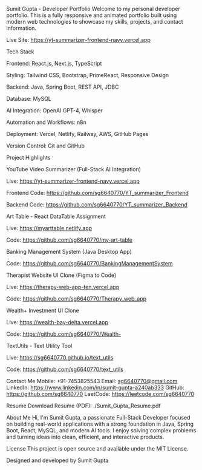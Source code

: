 Sumit Gupta - Developer Portfolio
Welcome to my personal developer portfolio. This is a fully responsive and animated portfolio built using modern web technologies to showcase my skills, projects, and contact information.

Live Site:
https://yt-summarizer-frontend-navy.vercel.app

Tech Stack

Frontend: React.js, Next.js, TypeScript

Styling: Tailwind CSS, Bootstrap, PrimeReact, Responsive Design

Backend: Java, Spring Boot, REST API, JDBC

Database: MySQL

AI Integration: OpenAI GPT-4, Whisper

Automation and Workflows: n8n

Deployment: Vercel, Netlify, Railway, AWS, GitHub Pages

Version Control: Git and GitHub

Project Highlights

YouTube Video Summarizer (Full-Stack AI Integration)

Live: https://yt-summarizer-frontend-navy.vercel.app

Frontend Code: https://github.com/sg6640770/YT_summarizer_Frontend

Backend Code: https://github.com/sg6640770/YT_summarizer_Backend

Art Table - React DataTable Assignment

Live: https://myarttable.netlify.app

Code: https://github.com/sg6640770/my-art-table

Banking Management System (Java Desktop App)

Code: https://github.com/sg6640770/BankingManagementSystem

Therapist Website UI Clone (Figma to Code)

Live: https://therapy-web-app-ten.vercel.app

Code: https://github.com/sg6640770/Therapy_web_app

Wealth+ Investment UI Clone

Live: https://wealth-bay-delta.vercel.app

Code: https://github.com/sg6640770/Wealth-

TextUtils - Text Utility Tool

Live: https://sg6640770.github.io/text_utils

Code: https://github.com/sg6640770/text_utils

Contact Me
Mobile: +91-7453825543
Email: sg6640770@gmail.com
LinkedIn: https://www.linkedin.com/in/sumit-gupta-a240ab333
GitHub: https://github.com/sg6640770
LeetCode: https://leetcode.com/sg6640770

Resume
Download Resume (PDF): ./Sumit_Gupta_Resume.pdf

About Me
Hi, I'm Sumit Gupta, a passionate Full-Stack Developer focused on building real-world applications with a strong foundation in Java, Spring Boot, React, MySQL, and modern AI tools. I enjoy solving complex problems and turning ideas into clean, efficient, and interactive products.

License
This project is open source and available under the MIT License.

Designed and developed by Sumit Gupta

